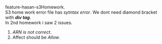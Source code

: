  feature-hasan-s3Homework.  
 S3 home work error file has *sytntax error*.  We dont need diamond bracket with **_div tag_**.  
 In 2nd homework i saw 2 issues. 
  1. *ARN is not correct*. 
  2.  Affect should be *Allow*.
